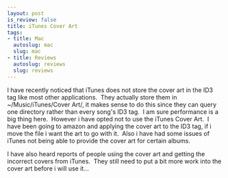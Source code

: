 ```yaml
--- 
layout: post
is_review: false
title: iTunes Cover Art
tags: 
- title: Mac
  autoslug: mac
  slug: mac
- title: Reviews
  autoslug: reviews
  slug: reviews
---
```


I have recently noticed that iTunes does not store the cover art in the ID3 tag like most other applications.  They actually store them in ~/Music/iTunes/Cover Art/, it makes sense to do this since they can query one directory rather than every song's ID3 tag.  I am sure performance is a big thing here.  However i have opted not to use the iTunes Cover Art.  I have been going to amazon and applying the cover art to the ID3 tag, if i move the file i want the art to go with it.  Also i have had some issues of iTunes not being able to provide the cover art for certain albums.

I have also heard reports of people using the cover art and getting the incorrect covers from iTunes.  They still need to put a bit more work into the cover art before i will use it... 
